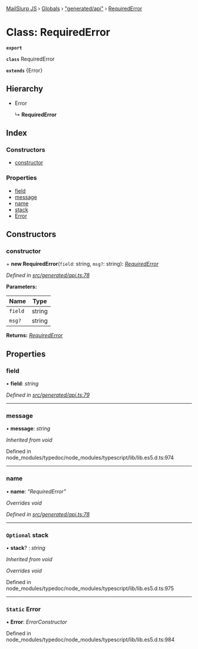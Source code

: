 [MailSlurp JS](../README.md) › [Globals](../globals.md) › ["generated/api"](../modules/_generated_api_.md) › [RequiredError](_generated_api_.requirederror.md)

# Class: RequiredError

**`export`** 

**`class`** RequiredError

**`extends`** {Error}

## Hierarchy

* Error

  ↳ **RequiredError**

## Index

### Constructors

* [constructor](_generated_api_.requirederror.md#constructor)

### Properties

* [field](_generated_api_.requirederror.md#field)
* [message](_generated_api_.requirederror.md#message)
* [name](_generated_api_.requirederror.md#name)
* [stack](_generated_api_.requirederror.md#optional-stack)
* [Error](_generated_api_.requirederror.md#static-error)

## Constructors

###  constructor

\+ **new RequiredError**(`field`: string, `msg?`: string): *[RequiredError](_generated_api_.requirederror.md)*

*Defined in [src/generated/api.ts:78](https://github.com/mailslurp/mailslurp-client-ts-js/blob/e9348f1/src/generated/api.ts#L78)*

**Parameters:**

Name | Type |
------ | ------ |
`field` | string |
`msg?` | string |

**Returns:** *[RequiredError](_generated_api_.requirederror.md)*

## Properties

###  field

• **field**: *string*

*Defined in [src/generated/api.ts:79](https://github.com/mailslurp/mailslurp-client-ts-js/blob/e9348f1/src/generated/api.ts#L79)*

___

###  message

• **message**: *string*

*Inherited from void*

Defined in node_modules/typedoc/node_modules/typescript/lib/lib.es5.d.ts:974

___

###  name

• **name**: *"RequiredError"*

*Overrides void*

*Defined in [src/generated/api.ts:78](https://github.com/mailslurp/mailslurp-client-ts-js/blob/e9348f1/src/generated/api.ts#L78)*

___

### `Optional` stack

• **stack**? : *string*

*Inherited from void*

*Overrides void*

Defined in node_modules/typedoc/node_modules/typescript/lib/lib.es5.d.ts:975

___

### `Static` Error

▪ **Error**: *ErrorConstructor*

Defined in node_modules/typedoc/node_modules/typescript/lib/lib.es5.d.ts:984

